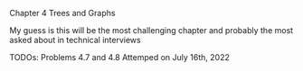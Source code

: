 Chapter 4 Trees and Graphs

My guess is this will be the most challenging chapter and probably the most asked about in technical interviews

TODOs: Problems 4.7 and 4.8 Attemped on July 16th, 2022
